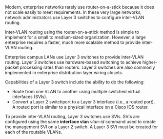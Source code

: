 Modern, enterprise networks rarely use router-on-a-stick because it does not scale easily to meet requirements. In these very large networks, network administrators use Layer 3 switches to configure inter-VLAN routing.

Inter-VLAN routing using the router-on-a-stick method is simple to implement for a small to medium-sized organization. However, a large enterprise requires a faster, much more scalable method to provide inter-VLAN routing.

Enterprise campus LANs use Layer 3 switches to provide inter-VLAN routing. Layer 3 switches use hardware-based switching to achieve higher-packet processing rates than routers. Layer 3 switches are also commonly implemented in enterprise distribution layer wiring closets.

Capabilities of a Layer 3 switch include the ability to do the following:

- Route from one VLAN to another using multiple switched virtual interfaces (SVIs).
- Convert a Layer 2 switchport to a Layer 3 interface (i.e., a routed port). A routed port is similar to a physical interface on a Cisco IOS router.

To provide inter-VLAN routing, Layer 3 switches use SVIs. SVIs are configured using the same **interface vlan** _vlan-id_ command used to create the management SVI on a Layer 2 switch. A Layer 3 SVI must be created for each of the routable VLANs.